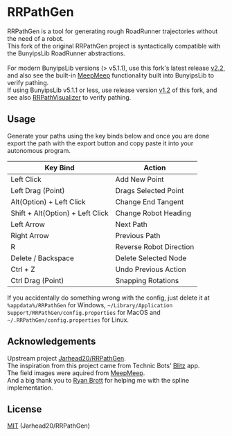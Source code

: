 # RRPathGen

RRPathGen is a tool for generating rough RoadRunner trajectories without the need of a robot.<br>
This fork of the original RRPathGen project is syntactically compatible with the BunyipsLib RoadRunner abstractions.<br><br>
For modern BunyipsLib versions (> v5.1.1), use this fork's latest release [v2.2](https://github.com/Murray-Bridge-Bunyips/BunyipsLib_RRPathGen/releases/latest), and also see the built-in [MeepMeep](https://github.com/acmerobotics/meepmeep) functionality built into BunyipsLib to verify pathing.<br>
If using BunyipsLib v5.1.1 or less, use release version [v1.2](https://github.com/Murray-Bridge-Bunyips/BunyipsLib_RRPathGen/releases/tag/release_3) of this fork, and see also [RRPathVisualizer](https://github.com/Murray-Bridge-Bunyips/BunyipsLib_RRPathVisualizer) to verify pathing.

## Usage

Generate your paths using the key binds below and once you are done export the path with the export button and copy paste it into your autonomous program.

| Key Bind                 | Action                  |
|--------------------------|-------------------------|
| Left Click               | Add New Point           |
| Left Drag (Point)        | Drags Selected Point    |
| Alt(Option) + Left Click | Change End Tangent      |
| Shift + Alt(Option) + Left Click | Change Robot Heading    |
| Left Arrow               | Next Path               |
| Right Arrow              | Previous Path           |
| R                        | Reverse Robot Direction |
| Delete / Backspace       | Delete Selected Node    |
| Ctrl + Z                 | Undo Previous Action    |
| Ctrl Drag (Point)        | Snapping Rotations      |

If you accidentally do something wrong with the config, just delete it at `%appdata%/RRPathGen` for Windows, `~/Library/Application Support/RRPathGen/config.properties` for MacOS and `~/.RRPathGen/config.properties` for Linux.

## Acknowledgements
Upstream project [Jarhead20/RRPathGen](https://github.com/Jarhead20/RRPathGen).<br />
The inspiration from this project came from Technic Bots' [Blitz](https://technicbots.com/Blitz) app.<br />
The field images were aquired from [MeepMeep](https://github.com/NoahBres/MeepMeep).<br />
And a big thank you to [Ryan Brott](https://github.com/rbrott) for helping me with the spline implementation.

## License
[MIT](https://choosealicense.com/licenses/mit/) (Jarhead20/RRPathGen)
